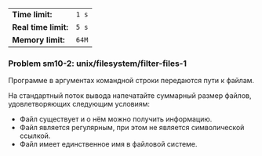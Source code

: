 |                      |       |
|----------------------|-------|
| **Time limit:**      | `1 s` |
| **Real time limit:** | `5 s` |
| **Memory limit:**    | `64M` |


### Problem sm10-2: unix/filesystem/filter-files-1

Программе в аргументах командной строки передаются пути к файлам.

На стандартный поток вывода напечатайте суммарный размер файлов, удовлетворяющих следующим условиям:

* Файл существует и о нём можно получить информацию.
* Файл является регулярным, при этом не является символической ссылкой.
* Файл имеет единственное имя в файловой системе.

